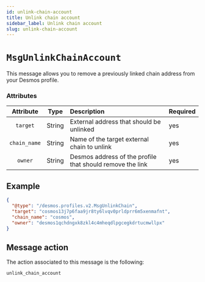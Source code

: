 ```yaml
---
id: unlink-chain-account
title: Unlink chain account
sidebar_label: Unlink chain account
slug: unlink-chain-account
---
```


# `MsgUnlinkChainAccount`
This message allows you to remove a previously linked chain address from your Desmos profile.

### Attributes

| Attribute | Type | Description | Required |
| :-------: | :----: | :-------- | :------- |
| `target` | String | External address that should be unlinked | yes |
| `chain_name` | String | Name of the target external chain to unlink | yes |
| `owner` | String | Desmos address of the profile that should remove the link | yes |

## Example
```json
{
  "@type": "/desmos.profiles.v2.MsgUnlinkChain",
  "target": "cosmos13j7p6faa9jr8ty6lvqv0prldprr6m5xenmafnt",
  "chain_name": "cosmos",
  "owner": "desmos1qchdngxk8zkl4c4mheqdlpgcegkdrtucmwllpx"
}
```

## Message action
The action associated to this message is the following:

```
unlink_chain_account
```
